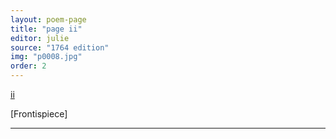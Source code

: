 ```yaml
---
layout: poem-page
title: "page ii"
editor: julie
source: "1764 edition"
img: "p0008.jpg"
order: 2
---
```



[ii]({{site.baseurl}}/images/{{page.img}})

[Frontispiece]

---
